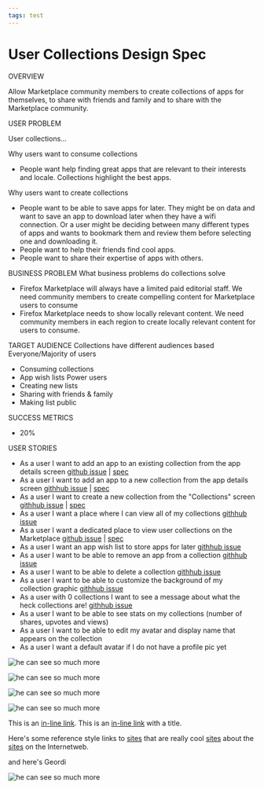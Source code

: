 ```yaml
---
tags: test
---
```


# User Collections Design Spec

OVERVIEW

Allow Marketplace community members to create collections of apps for themselves, to share with friends and family and to share with the Marketplace community.

USER PROBLEM

User collections…

Why users want to consume collections
* People want help finding great apps that are relevant to their interests and locale. Collections highlight the best apps. 

Why users want to create collections
* People want to be able to save apps for later. They might be on data and want to save an app to download later when they have a wifi connection. Or a user might be deciding between many different types of apps and wants to bookmark them and review them before selecting one and downloading it.
* People want to help their friends find cool apps. 
* People want to share their expertise of apps with others. 

BUSINESS PROBLEM
What business problems do collections solve
* Firefox Marketplace will always have a limited paid editorial staff. We need community members to create compelling content for Marketplace users to consume
* Firefox Marketplace needs to show locally relevant content. We need community members in each region to create locally relevant content for users to consume. 

TARGET AUDIENCE
Collections have different audiences based 
Everyone/Majority of users
* Consuming collections
* App wish lists
Power users
* Creating new lists
* Sharing with friends & family
* Making list public

SUCCESS METRICS
* 20%

USER STORIES
* As a user I want to add an app to an existing collection from the app details screen [github issue](https://github.com/mhanratty/marketplaceux-usercollections/issues/9) | [spec](#addappexistingcollection)
* As a user I want to add an app to a new collection from the app details screen  [githhub issue](https://github.com/mhanratty/marketplaceux-usercollections/issues/10) | [spec](#addappnewcollection)
* As a user I want to create a new collection from the "Collections" screen [githhub issue](https://github.com/mhanratty/marketplaceux-usercollections/issues/11) | [spec](#createcollectionfromcollections)
* As a user I want a place where I can view all of my collections [githhub issue](https://github.com/mhanratty/marketplaceux-usercollections/issues/19)
* As a user I want a dedicated place to view user collections on the Marketplace [github issue](https://github.com/mhanratty/marketplaceux-usercollections/issues/23) | [spec](#communityscreen)
* As a user I want an app wish list to store apps for later [githhub issue](https://github.com/mhanratty/marketplaceux-usercollections/issues/1)
* As a user I want to be able to remove an app from a collection [githhub issue](https://github.com/mhanratty/marketplaceux-usercollections/issues/13)
* As a user I want to be able to delete a collection [githhub issue](https://github.com/mhanratty/marketplaceux-usercollections/issues/4)
* As a user I want to be able to customize the background of my collection graphic [githhub issue](https://github.com/mhanratty/marketplaceux-usercollections/issues/12)
* As a user with 0 collections I want to see a message about what the heck collections are! [githhub issue](https://github.com/mhanratty/marketplaceux-usercollections/issues/3)
* As a user I want to be able to see stats on my collections (number of shares, upvotes and views)
* As a user I want to be able to edit my avatar and display name that appears on the collection
* As a user I want a default avatar if I do not have a profile pic yet

<a name="addappexistingcollection">![he can see so much more](http://mhanratty.github.io/marketplaceux-usercollections/img/usercollections_addappexistingcollection.png)</a>

<a name="addappnewcollection">![he can see so much more](http://mhanratty.github.io/marketplaceux-usercollections/img/usercollections_addappnewcollection.png)</a>

<a name="createcollectionfromcollections">![he can see so much more](http://mhanratty.github.io/marketplaceux-usercollections/img/usercollections_createcollectionfromcollections.png)</a>


<a name="communityscreen">![he can see so much more](http://mhanratty.github.io/marketplaceux-usercollections/img/usercollections_communityscreen.png)</a>


This is an [in-line link](http://www.mozilla.org).
This is an [in-line link](http://www.mozilla.org "Link with title") with a title.

Here's some reference style links to [sites][1] that are really cool [sites][2] about the [sites][3] on the Internetweb.

[1]: http://www.mozilla.com 
[2]: http://www.twitter.com
[3]: http://www.lolcatz.com

and here's Geordi

![he can see so much more](http://tsmuse.github.io/testMarketplaceDesignSpec/img/geordi.jpg)
